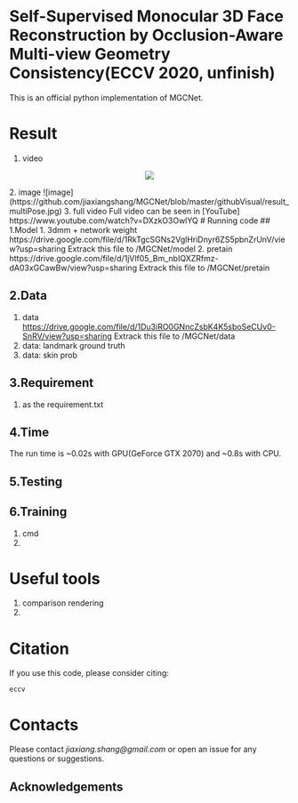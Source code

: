 # Self-Supervised Monocular 3D Face Reconstruction by Occlusion-Aware Multi-view Geometry Consistency(ECCV 2020, unfinish)
This is an official python implementation of MGCNet.

# Result
1. video
  <p align="center"> 
  <img src="githubVisual/ECCV2020_Github.gif">
  </p>
2. image
  ![image](https://github.com/jiaxiangshang/MGCNet/blob/master/githubVisual/result_multiPose.jpg)
3. full video
  Full video can be seen in [YouTube] https://www.youtube.com/watch?v=DXzkO3OwlYQ
# Running code
## 1.Model
1. 3dmm + network weight
  https://drive.google.com/file/d/1RkTgcSGNs2VglHriDnyr6ZS5pbnZrUnV/view?usp=sharing
  Extrack this file to /MGCNet/model
2. pretain
  https://drive.google.com/file/d/1jVlf05_Bm_nbIQXZRfmz-dA03xGCawBw/view?usp=sharing
  Extrack this file to /MGCNet/pretain
  
## 2.Data
1. data
  https://drive.google.com/file/d/1Du3iRO0GNncZsbK4K5sboSeCUv0-SnRV/view?usp=sharing
  Extrack this file to /MGCNet/data
2. data: landmark ground truth
3. data: skin prob

## 3.Requirement
1. as the requirement.txt

## 4.Time
The run time is ~0.02s with GPU(GeForce GTX 2070) and ~0.8s with CPU.

## 5.Testing

## 6.Training
1. cmd
2. 

# Useful tools
1. comparison rendering
2. 

# Citation
If you use this code, please consider citing:

```
eccv
```

# Contacts
Please contact _jiaxiang.shang@gmail.com_  or open an issue for any questions or suggestions.

## Acknowledgements
